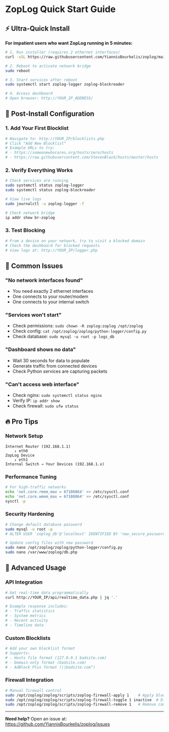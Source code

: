 # ZopLog Quick Start Guide

## ⚡ Ultra-Quick Install

**For impatient users who want ZopLog running in 5 minutes:**

```bash
# 1. Run installer (requires 2 ethernet interfaces)
curl -sSL https://raw.githubusercontent.com/YiannisBourkelis/zoplog/main/install.sh | sudo bash

# 2. Reboot to activate network bridge
sudo reboot

# 3. Start services after reboot  
sudo systemctl start zoplog-logger zoplog-blockreader

# 4. Access dashboard
# Open browser: http://YOUR_IP_ADDRESS/
```

## 🔧 Post-Install Configuration

### 1. Add Your First Blocklist

```bash
# Navigate to: http://YOUR_IP/blocklists.php
# Click "Add New Blocklist"
# Example URLs to try:
# - https://someonewhocares.org/hosts/zero/hosts
# - https://raw.githubusercontent.com/StevenBlack/hosts/master/hosts
```

### 2. Verify Everything Works

```bash
# Check services are running
sudo systemctl status zoplog-logger
sudo systemctl status zoplog-blockreader

# View live logs
sudo journalctl -u zoplog-logger -f

# Check network bridge
ip addr show br-zoplog
```

### 3. Test Blocking

```bash
# From a device on your network, try to visit a blocked domain
# Check the dashboard for blocked requests
# View logs at: http://YOUR_IP/logger.php
```

## 🚨 Common Issues

### "No network interfaces found"
- You need exactly 2 ethernet interfaces
- One connects to your router/modem
- One connects to your internal switch

### "Services won't start"
- Check permissions: `sudo chown -R zoplog:zoplog /opt/zoplog`
- Check config: `cat /opt/zoplog/zoplog/python-logger/config.py`
- Check database: `sudo mysql -u root -p logs_db`

### "Dashboard shows no data"
- Wait 30 seconds for data to populate
- Generate traffic from connected devices
- Check Python services are capturing packets

### "Can't access web interface"
- Check nginx: `sudo systemctl status nginx`
- Verify IP: `ip addr show`
- Check firewall: `sudo ufw status`

## 🔥 Pro Tips

### Network Setup
```
Internet Router (192.168.1.1)
    ↓ eth0
ZopLog Device
    ↓ eth1  
Internal Switch → Your Devices (192.168.1.x)
```

### Performance Tuning
```bash
# For high-traffic networks
echo 'net.core.rmem_max = 67108864' >> /etc/sysctl.conf
echo 'net.core.wmem_max = 67108864' >> /etc/sysctl.conf
sysctl -p
```

### Security Hardening
```bash
# Change default database password
sudo mysql -u root -p
# ALTER USER 'zoplog_db'@'localhost' IDENTIFIED BY 'new_secure_password';

# Update config files with new password
sudo nano /opt/zoplog/zoplog/python-logger/config.py
sudo nano /var/www/zoplog/db.php
```

## 🎯 Advanced Usage

### API Integration
```bash
# Get real-time data programmatically
curl http://YOUR_IP/api/realtime_data.php | jq '.'

# Example response includes:
# - Traffic statistics
# - System metrics  
# - Recent activity
# - Timeline data
```

### Custom Blocklists
```bash
# Add your own blocklist format
# Supports:
# - Hosts file format (127.0.0.1 badsite.com)
# - Domain-only format (badsite.com)
# - AdBlock Plus format (||badsite.com^)
```

### Firewall Integration
```bash
# Manual firewall control
sudo /opt/zoplog/zoplog/scripts/zoplog-firewall-apply 1    # Apply blocklist ID 1
sudo /opt/zoplog/zoplog/scripts/zoplog-firewall-toggle 1 inactive  # Disable
sudo /opt/zoplog/zoplog/scripts/zoplog-firewall-remove 1   # Remove completely
```

---

**Need help?** Open an issue at: https://github.com/YiannisBourkelis/zoplog/issues

